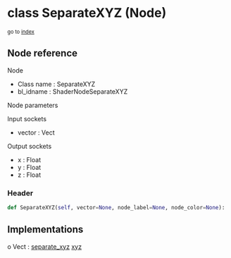 # class SeparateXYZ (Node)

<sub>go to [index](/docs/index.md)</sub>

## Node reference

Node
 - Class name : SeparateXYZ
 - bl_idname : ShaderNodeSeparateXYZ

Node parameters

Input sockets
 - vector : Vect

Output sockets
 - x : Float
 - y : Float
 - z : Float

### Header

``` python
def SeparateXYZ(self, vector=None, node_label=None, node_color=None):
```

## Implementations

o Vect : [separate_xyz](/docs/Shader_classes/separate_xyz.md) [xyz](/docs/Shader_classes/xyz.md) 

